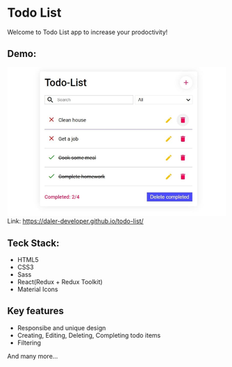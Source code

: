 # Todo List

Welcome to Todo List app to increase your prodoctivity!

## Demo:

![Preview](/preview.jpg)  
Link: https://daler-developer.github.io/todo-list/

## Teck Stack:

- HTML5
- CSS3
- Sass
- React(Redux + Redux Toolkit)
- Material Icons

## Key features

- Responsibe and unique design
- Creating, Editing, Deleting, Completing todo items
- Filtering

And many more...
